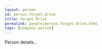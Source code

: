 ```yaml
---
layout: person
id: person.forget.drive
title: Forget Drive
permalink: people/person.forget.drive.html
tags: [company.parrot]
---
```


Person details...